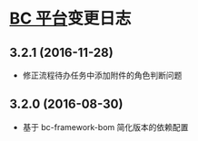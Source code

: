 ﻿# [BC 平台](https://github.com/bcsoft/bc-framework)变更日志

## 3.2.1 (2016-11-28)
- 修正流程待办任务中添加附件的角色判断问题

## 3.2.0 (2016-08-30)
- 基于 bc-framework-bom 简化版本的依赖配置